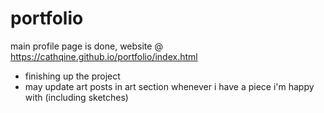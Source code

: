 # portfolio

main profile page is done, website @ https://cathqine.github.io/portfolio/index.html

- finishing up the project
- may update art posts in art section whenever i have a piece i'm happy with (including sketches)

